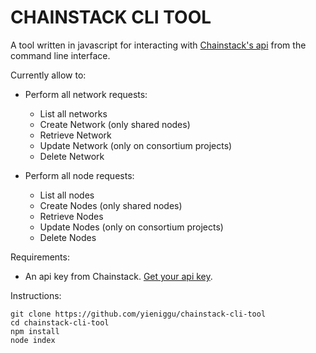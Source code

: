 # CHAINSTACK CLI TOOL

A tool written in javascript for interacting with [Chainstack's api](https://docs.chainstack.com/api/reference/) from the command line interface.

Currently allow to:

- Perform all network requests:

  - List all networks
  - Create Network (only shared nodes)
  - Retrieve Network
  - Update Network (only on consortium projects)
  - Delete Network

- Perform all node requests:
  - List all nodes
  - Create Nodes (only shared nodes)
  - Retrieve Nodes
  - Update Nodes (only on consortium projects)
  - Delete Nodes

Requirements:

- An api key from Chainstack. [Get your api key](https://docs.chainstack.com/platform/create-an-api-key).

Instructions:

```
git clone https://github.com/yieniggu/chainstack-cli-tool
cd chainstack-cli-tool
npm install
node index
```
